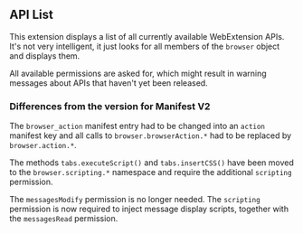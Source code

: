 ## API List

This extension displays a list of all currently available WebExtension APIs. It's not very intelligent, it just looks for all members of the `browser` object and displays them.

All available permissions are asked for, which might result in warning messages about APIs that haven't yet been released.

### Differences from the version for Manifest V2

The `browser_action` manifest entry had to be changed into an `action` manifest key and all calls to
`browser.browserAction.*` had to be replaced by `browser.action.*`.

The methods `tabs.executeScript()` and `tabs.insertCSS()` have been moved to the `browser.scripting.*` namespace and require the additional `scripting` permission.

The `messagesModify` permission is no longer needed. The `scripting` permission is now required to inject message display scripts, together with the `messagesRead` permission.